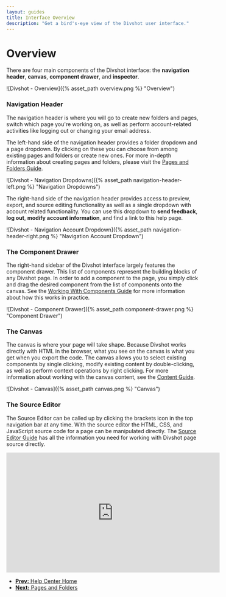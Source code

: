 ```yaml
---
layout: guides
title: Interface Overview
description: "Get a bird's-eye view of the Divshot user interface."
---
```


<h1 class='page-header'>Overview</h1>

<p class='lead'>There are four main components of the Divshot interface: the <b>navigation header</b>, <b>canvas</b>, <b>component drawer</b>, and <b>inspector</b>.</p>

![Divshot - Overview]({% asset_path overview.png %} "Overview")

### Navigation Header

The navigation header is where you will go to create new folders and pages, switch which page you're working on, as well as perform account-related activities like logging out or changing your email address.

The left-hand side of the navigation header provides a folder dropdown and a page dropdown. By clicking on these you can choose from among existing pages and folders or create new ones. For more in-depth information about creating pages and folders, please visit the [Pages and Folders Guide](/guides/pages.html).

![Divshot - Navigation Dropdowns]({% asset_path navigation-header-left.png %} "Navigation Dropdowns")

The right-hand side of the navigation header provides access to preview, export, and source editing functionality as well as a single dropdown with account related functionality. You can use this dropdown to **send feedback**, **log out**, **modify account information**, and find a link to this help page.

![Divshot - Navigation Account Dropdown]({% asset_path navigation-header-right.png %} "Navigation Account Dropdown")

### The Component Drawer

The right-hand sidebar of the Divshot interface largely features the component drawer. This list of components represent the building blocks of any Divshot page. In order to add a component to the page, you simply click and drag the desired component from the list of components onto the canvas. See the [Working With Components Guide](/guides/components.html) for more information about how this works in practice.

![Divshot - Component Drawer]({% asset_path component-drawer.png %} "Component Drawer")

### The Canvas

The canvas is where your page will take shape. Because Divshot works directly with HTML in the browser, what you see on the canvas is what you get when you export the code. The canvas allows you to select existing components by single clicking, modify existing content by double-clicking, as well as perform context operations by right clicking. For more information about working with the canvas content, see the [Content Guide](/guides/content.html).

![Divshot - Canvas]({% asset_path canvas.png %} "Canvas")

### The Source Editor

The Source Editor can be called up by clicking the brackets icon in the top navigation bar at any time. With the source editor the HTML, CSS, and JavaScript source code for a page can be manipulated directly. The [Source Editor Guide](/guides/source.html) has all the information you need for working with Divshot page source directly.

<div class="video">
  <iframe width="560" height="315" src="http://www.youtube.com/embed/Vg6xEz-3VKk?rel=0" frameborder="0" allowfullscreen></iframe>
</div>

<ul class="pager">
	<li><a href="/"><b>Prev:</b> Help Center Home</a</li>
	<li><a href="/guides/pages.html"><b>Next:</b> Pages and Folders</a</li>
</ul>